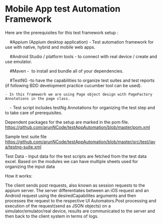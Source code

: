# Mobile App test Automation Framework 

Here are the prerequisites for this test framework setup :

    #Appium (Appium desktop application) - Test automation framework for use with native, hybrid and mobile web apps.
    
    #Android Studio / platform tools - to connect with real device / create and use emulator. 
    
    #Maven -  to install and bundle all of your dependencies.
    
    #TestNG -to have the capabilities to organize test suites and test reports (if following BDD development practice cucumber tool can be used).
    
    - In this framework we are using Page object design with PageFactory Annotations in the page class.
    
    - Test script includes testNg Annotations for organizing the test step and to take care of prerequisites.

Dependent packages for the setup are marked in the pom file. 
https://github.com/arunNCode/testAppAutomation/blob/master/pom.xml

Sample test suite file
https://github.com/arunNCode/testAppAutomation/blob/master/src/test/java/testng-suite.xml

Test Data - Input data for the test scripts are fetched from the test data excel. Based on the modules we can have multiple sheets used for organizing the input data


How it works: 

The client sends post requests, also known as session requests to the appium server. The server differentiates between an iOS request and an Android request using the desiredCapabilites arguments and then processes the request to the respective UI Automators.Post processing and execution of the request(send as JSON objects) on a simulator/emulator/real device, results are communicated to the server and then back to the client system in terms of logs. 
